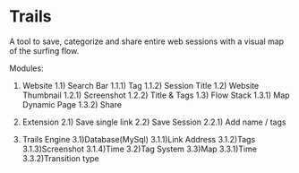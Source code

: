 # Trails
A tool to save, categorize and share entire web sessions with a visual map of the surfing flow.

Modules:

1) Website
  1.1) Search Bar
    1.1.1) Tag
    1.1.2) Session Title
  1.2) Website Thumbnail
    1.2.1) Screenshot
    1.2.2) Title & Tags
  1.3) Flow Stack
    1.3.1) Map Dynamic Page
    1.3.2) Share
    
2) Extension
  2.1) Save single link
  2.2) Save Session
    2.2.1) Add name / tags
  
3) Trails Engine
  3.1)Database(MySql)
    3.1.1)Link Address
    3.1.2)Tags
    3.1.3)Screenshot
    3.1.4)Time
  3.2)Tag System
  3.3)Map
    3.3.1)Time
    3.3.2)Transition type
